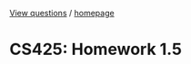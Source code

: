 [View questions](https://github.com/hendraanggrian/IIT-CS425/raw/assets/homework-1.5.pdf)
/ [homepage](https://github.com/hendraanggrian/IIT-CS425/)

# CS425: Homework 1.5
